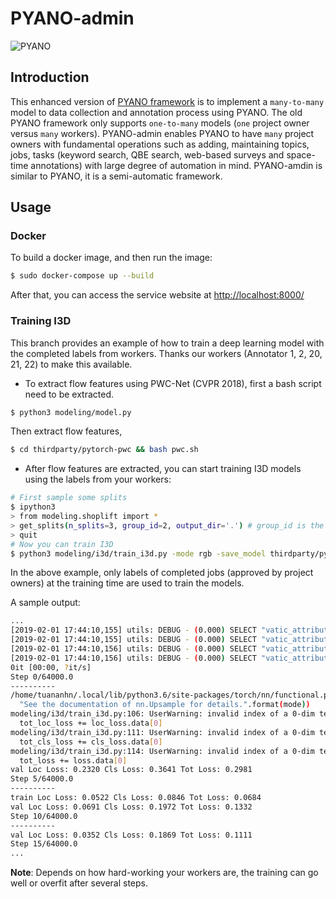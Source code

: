 PYANO-admin
====

![PYANO](./static/images/favicon.ico)

## Introduction

This enhanced version of [PYANO framework](http://github.com/mental689/pyano) is to implement a `many-to-many` model to data collection and annotation process using PYANO.
The old PYANO framework only supports `one-to-many` models (`one` project owner versus `many` workers).
PYANO-admin enables PYANO to have `many` project owners with fundamental operations such as adding, maintaining topics, jobs, tasks (keyword search, QBE search, web-based surveys and space-time annotations) with large degree of automation in mind.
PYANO-amdin is similar to PYANO, it is a semi-automatic framework.


## Usage

### Docker
To build a docker image, and then run the image:
```bash
$ sudo docker-compose up --build
``` 

After that, you can access the service website at [http://localhost:8000/](http://localhost:8000/)


### Training I3D

This branch provides an example of how to train a deep learning model with the completed labels from workers.
Thanks our workers (Annotator 1, 2, 20, 21, 22) to make this available.

* To extract flow features using PWC-Net (CVPR 2018), first a bash script need to be extracted.
```bash
$ python3 modeling/model.py
```
Then extract flow features,
```bash
$ cd thirdparty/pytorch-pwc && bash pwc.sh
```

* After flow features are extracted, you can start training I3D models using the labels from your workers:
```bash
# First sample some splits
$ ipython3
> from modeling.shoplift import *
> get_splits(n_splits=3, group_id=2, output_dir='.') # group_id is the index of the JobGroup object in Django DB
> quit
# Now you can train I3D
$ python3 modeling/i3d/train_i3d.py -mode rgb -save_model thirdparty/pytorch-i3d/models/rgb_shoplift.pt -split_file fold_1.json
```

In the above example, only labels of completed jobs (approved by project owners) at the training time are used to train the models.

A sample output:
```bash
...
[2019-02-01 17:44:10,155] utils: DEBUG - (0.000) SELECT "vatic_attributeannotation"."id", "vatic_attributeannotation"."path_id", "vatic_attributeannotation"."attribute_id", "vatic_attributeannotation"."frame", "vatic_attributeannotation"."value", "vatic_attributeannotation"."created_at", "vatic_attributeannotation"."updated_at" FROM "vatic_attributeannotation" WHERE "vatic_attributeannotation"."path_id" = 72; args=(72,)
[2019-02-01 17:44:10,155] utils: DEBUG - (0.000) SELECT "vatic_attributeannotation"."id", "vatic_attributeannotation"."path_id", "vatic_attributeannotation"."attribute_id", "vatic_attributeannotation"."frame", "vatic_attributeannotation"."value", "vatic_attributeannotation"."created_at", "vatic_attributeannotation"."updated_at" FROM "vatic_attributeannotation" WHERE "vatic_attributeannotation"."path_id" = 73; args=(73,)
[2019-02-01 17:44:10,156] utils: DEBUG - (0.000) SELECT "vatic_attributeannotation"."id", "vatic_attributeannotation"."path_id", "vatic_attributeannotation"."attribute_id", "vatic_attributeannotation"."frame", "vatic_attributeannotation"."value", "vatic_attributeannotation"."created_at", "vatic_attributeannotation"."updated_at" FROM "vatic_attributeannotation" WHERE "vatic_attributeannotation"."path_id" = 74; args=(74,)
[2019-02-01 17:44:10,156] utils: DEBUG - (0.000) SELECT "vatic_attributeannotation"."id", "vatic_attributeannotation"."path_id", "vatic_attributeannotation"."attribute_id", "vatic_attributeannotation"."frame", "vatic_attributeannotation"."value", "vatic_attributeannotation"."created_at", "vatic_attributeannotation"."updated_at" FROM "vatic_attributeannotation" WHERE "vatic_attributeannotation"."path_id" = 75; args=(75,)
0it [00:00, ?it/s]
Step 0/64000.0
----------
/home/tuananhn/.local/lib/python3.6/site-packages/torch/nn/functional.py:1749: UserWarning: Default upsampling behavior when mode=linear is changed to align_corners=False since 0.4.0. Please specify align_corners=True if the old behavior is desired. See the documentation of nn.Upsample for details.
  "See the documentation of nn.Upsample for details.".format(mode))
modeling/i3d/train_i3d.py:106: UserWarning: invalid index of a 0-dim tensor. This will be an error in PyTorch 0.5. Use tensor.item() to convert a 0-dim tensor to a Python number
  tot_loc_loss += loc_loss.data[0]
modeling/i3d/train_i3d.py:111: UserWarning: invalid index of a 0-dim tensor. This will be an error in PyTorch 0.5. Use tensor.item() to convert a 0-dim tensor to a Python number
  tot_cls_loss += cls_loss.data[0]
modeling/i3d/train_i3d.py:114: UserWarning: invalid index of a 0-dim tensor. This will be an error in PyTorch 0.5. Use tensor.item() to convert a 0-dim tensor to a Python number
  tot_loss += loss.data[0]
val Loc Loss: 0.2320 Cls Loss: 0.3641 Tot Loss: 0.2981
Step 5/64000.0
----------
train Loc Loss: 0.0522 Cls Loss: 0.0846 Tot Loss: 0.0684
val Loc Loss: 0.0691 Cls Loss: 0.1972 Tot Loss: 0.1332
Step 10/64000.0
----------
val Loc Loss: 0.0352 Cls Loss: 0.1869 Tot Loss: 0.1111
Step 15/64000.0
...
```
**Note**: Depends on how hard-working your workers are, the training can go well or overfit after several steps.